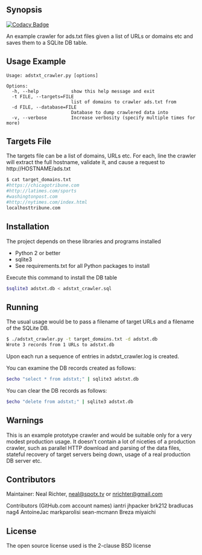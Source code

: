 ## Synopsis

[![Codacy Badge](https://api.codacy.com/project/badge/Grade/c76cb87712f94fa6a35839eb71430d2b)](https://app.codacy.com/gh/fmudhish/adstxtcrawler?utm_source=github.com&utm_medium=referral&utm_content=fmudhish/adstxtcrawler&utm_campaign=Badge_Grade)

An example crawler for ads.txt files given a list of URLs or domains etc and saves them to a SQLite DB table.

## Usage Example
```
Usage: adstxt_crawler.py [options]

Options:
  -h, --help            show this help message and exit
  -t FILE, --targets=FILE
                        list of domains to crawler ads.txt from
  -d FILE, --database=FILE
                        Database to dump crawlered data into
  -v, --verbose         Increase verbosity (specify multiple times for more)
```
## Targets File 

The targets file can be a list of domains, URLs etc.  For each, line the crawler will extract the full hostname, validate it, and cause a request to http://HOSTNAME/ads.txt

``` bash
$ cat target_domains.txt 
#https://chicagotribune.com
#http://latimes.com/sports
#washingtonpost.com
#http://nytimes.com/index.html
localhosttribune.com
```

## Installation

The project depends on these libraries and programs installed

* Python 2 or better
* sqlite3
* See requirements.txt for all Python packages to install

Execute this command to install the DB table 
``` bash
$sqlite3 adstxt.db < adstxt_crawler.sql 
```

## Running

The usual usage would be to pass a filename of target URLs and a filename of the SQLite DB.

``` bash
$ ./adstxt_crawler.py -t target_domains.txt -d adstxt.db
Wrote 3 records from 1 URLs to adstxt.db
```

Upon each run a sequence of entries in adstxt_crawler.log is created.

You can examine the DB records created as follows:
``` bash
$echo "select * from adstxt;" | sqlite3 adstxt.db
```
You can clear the DB records as follows:
``` bash
$echo "delete from adstxt;" | sqlite3 adstxt.db
```

## Warnings 

This is an example prototype crawler and would be suitable only for a very modest production usage.  It doesn't contain a lot of niceties of a production crawler, such as parallel HTTP download and parsing of the data files, stateful recovery of target servers being down, usage of a real production DB server etc.

## Contributors

Maintainer: Neal Richter, neal@spotx.tv or nrichter@gmail.com

Contributors (GitHub.com account names)
iantri
jhpacker
brk212
bradlucas
nag4
AntoineJac
markparolisi 
sean-mcmann
Breza
miyaichi 

## License

The open source license used is the 2-clause BSD license

